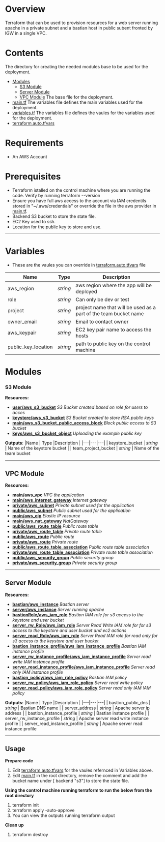 # Overview

Terraform that can be used to provision resources for a web server running apache in a private subnet and a bastian host in public subent fronted by IGW in a single VPC.

# Contents

The directory for creating the needed modules base to be used for the deployment.
- [Modules](/modules)
  - [S3 Module](/modules/s3)
  - [Server Module](/modules/server)
  - [VPC Module](/modules/vpc)
The base file for the deployment.
- [main.tf](/main.tf)
The variables file defines the main variables used for the deployment.
- [variables.tf](/variables.tf)
The variables file defines the vaules for the variables used for the deployment.
- [terraform.auto.tfvars](/terraform.auto.tfvars)

# Requirements
- An AWS Account

# Prerequisites
- Terraform istalled on the control machine where you are running the code.
Verify by running 
terraform --version 
- Ensure you have full aws access to the account via IAM credentils stored in "~/.aws/credentials" or override the file in the aws provider in [main.tf](/main.tf).
- Backend S3 bucket to store the state file.
- EC2 Key used to ssh.
- Location for the public key to store and use.
---

# Variables
- These are the vaules you can override in [terraform.auto.tfvars](/terraform.auto.tfvars) file

|Name | Type  |Description   |
|---|---|---|
| aws_region | *string* | aws region where the app will be deployed |
|  role | *string* | Can only be dev or test |
|  project | *string* | project name that will be used as a part of the team bucket name |
|  owner_email | *string* | Email to contact owner |
|  aws_keypair | *string* | EC2 key pair name to access the hosts |
|  public_key_location | *string* | path to public key on the control machine 


# Modules

### S3 Module

**Resources:**
- [**user/aws_s3_bucket**](https://registry.terraform.io/providers/hashicorp/aws/latest/docs/resources/s3_bucket) *S3 Bucket created based on role for users to acces*
- [**keystore/aws_s3_bucket**](https://registry.terraform.io/providers/hashicorp/aws/latest/docs/resources/s3_bucket) *S3 Bucket created to store RSA public keys*
- [**main/aws_s3_bucket_public_access_block**](https://registry.terraform.io/providers/hashicorp/aws/latest/docs/resources/s3_bucket_public_access_block) *Block public access to S3 bucket*
- [**keys/aws_s3_bucket_object**](https://registry.terraform.io/providers/hashicorp/aws/latest/docs/resources/s3_bucket_object) *Uploading the example public key*


**Outputs:**
|Name | Type  |Description   |
|---|---|---|
| keystore_bucket	  | *string*  |  Name of the keystore bucket	|
| team_project_bucket  | *string*  |  Name of the team bucket	

-------

## VPC Module

**Resources:**
- [**main/aws_vpc**](https://registry.terraform.io/providers/hashicorp/aws/latest/docs/resources/vpc) *VPC the application*
- [**main/aws_internet_gateway**](https://registry.terraform.io/providers/hashicorp/aws/latest/docs/resources/internet_gateway) *Internet gateway*
- [**private/aws_subnet**](https://docs.aws.amazon.com/AWSCloudFormation/latest/UserGuide/aws-resource-ec2-subnet.html) *Private subnet used for the application*
- [**public/aws_subnet**](https://docs.aws.amazon.com/AWSCloudFormation/latest/UserGuide/aws-resource-ec2-subnet.html) *Public subnet used for the application*
- [**main/aws_eip**](https://registry.terraform.io/providers/hashicorp/aws/latest/docs/resources/eip) *Elastic IP resource*
- [**main/aws_nat_gateway**](https://registry.terraform.io/providers/hashicorp/aws/latest/docs/resources/nat_gateway) *NatGateway*
- [**public/aws_route_table**](https://registry.terraform.io/providers/hashicorp/aws/latest/docs/resources/route_table) *Public route table*
- [**private/aws_route_table**](https://registry.terraform.io/providers/hashicorp/aws/latest/docs/resources/route_table) *Private route table*
- [**public/aws_route**](https://registry.terraform.io/providers/hashicorp/aws/latest/docs/resources/route) *Public route*
- [**private/aws_route**](https://registry.terraform.io/providers/hashicorp/aws/latest/docs/resources/route) *Private route*
- [**public/aws_route_table_association**](https://registry.terraform.io/providers/hashicorp/aws/latest/docs/resources/route_table_association) *Public route table association*
- [**private/aws_route_table_association**](https://registry.terraform.io/providers/hashicorp/aws/latest/docs/resources/route_table_association) *Private route table association*
- [**public/aws_security_group**](https://registry.terraform.io/providers/hashicorp/aws/latest/docs/resources/security_group) *Public security group*
- [**private/aws_security_group**](https://registry.terraform.io/providers/hashicorp/aws/latest/docs/resources/security_group) *Private security group*


-------

## Server Module

**Resources:**
- [**bastian/aws_instance**](https://registry.terraform.io/providers/hashicorp/aws/latest/docs/resources/instance) *Bastian server*
- [**server/aws_instance**](https://registry.terraform.io/providers/hashicorp/aws/latest/docs/resources/instance) *Server running apache*
- [**bastionRole/aws_iam_role**](https://registry.terraform.io/providers/hashicorp/aws/latest/docs/resources/iam_role) *Bastion IAM role for s3 access to the keystore and user bucket*
- [**server_rw_Role/aws_iam_role**](https://registry.terraform.io/providers/hashicorp/aws/latest/docs/resources/iam_role) *Server Read Write IAM role for for s3 access to the keystore and user bucket and ec2 actions*
- [**server_read_Role/aws_iam_role**](https://registry.terraform.io/providers/hashicorp/aws/latest/docs/resources/iam_role) *Server Read IAM role for read only for s3 access to the keystore and user bucket*
- [**bastion_instance_profile/aws_iam_instance_profile**](https://registry.terraform.io/providers/hashicorp/aws/latest/docs/resources/iam_instance_profile) *Bastian IAM instance profile*
- [**server_rw_instance_profile/aws_iam_instance_profile**](https://registry.terraform.io/providers/hashicorp/aws/latest/docs/resources/iam_instance_profile) *Server read write IAM instance profile*
- [**server_read_instance_profile/aws_iam_instance_profile**](https://registry.terraform.io/providers/hashicorp/aws/latest/docs/resources/iam_instance_profile) *Server read only IAM instance profile*
- [**bastion_policy/aws_iam_role_policy**](https://registry.terraform.io/providers/hashicorp/aws/latest/docs/resources/iam_role_policy) *Bastian IAM policy*
- [**server_rw_policy/aws_iam_role_policy**](https://registry.terraform.io/providers/hashicorp/aws/latest/docs/resources/iam_role_policy) *Server read write policy*
- [**server_read_policy/aws_iam_role_policy**](https://registry.terraform.io/providers/hashicorp/aws/latest/docs/resources/iam_role_policy) *Server read only IAM  IAM policy*


**Outputs:**
|Name | Type  |Description   |
|---|---|---|
| bastion_public_dns	 | *string* | Bastian DNS name |
| server_address | *string* | Apache server ip address |
| bastion_instance_profile | *string* | Bastian instance profile |
| server_rw_instance_profile | *string* | Apache server read write instance profile  |
| server_read_instance_profile | *string* | Apache server read instance profile


-------
## Usage

**Prepare code**
1. Edit [terraform.auto.tfvars](/terraform.auto.tfvars) for the vaules refernced in Variables above.
2. Edit [main.tf](/main.tf) in the root directory, remove the comment and add the bucket name under [ backend "s3"] to store the state file.

**Using the control machine running terraform to run the below from the root directory**
1. terraform init
2. terraform apply -auto-approve
3. You can view the outputs running
terraform output

**Clean up**
1. terraform destroy
